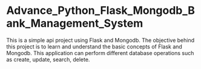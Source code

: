 # Advance_Python_Flask_Mongodb_Bank_Management_System
 This is a simple api project using Flask and Mongodb. The objective behind this project is to learn and understand the basic concepts of Flask and Mongodb. This application can perform different database operations such as create, update, search, delete.
